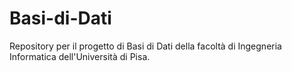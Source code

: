 # Basi-di-Dati
Repository per il progetto di Basi di Dati della facoltà di Ingegneria Informatica dell'Università di Pisa.

